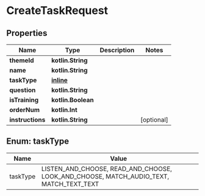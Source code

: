 
# CreateTaskRequest

## Properties
| Name | Type | Description | Notes |
| ------------ | ------------- | ------------- | ------------- |
| **themeId** | **kotlin.String** |  |  |
| **name** | **kotlin.String** |  |  |
| **taskType** | [**inline**](#TaskType) |  |  |
| **question** | **kotlin.String** |  |  |
| **isTraining** | **kotlin.Boolean** |  |  |
| **orderNum** | **kotlin.Int** |  |  |
| **instructions** | **kotlin.String** |  |  [optional] |


<a id="TaskType"></a>
## Enum: taskType
| Name | Value |
| ---- | ----- |
| taskType | LISTEN_AND_CHOOSE, READ_AND_CHOOSE, LOOK_AND_CHOOSE, MATCH_AUDIO_TEXT, MATCH_TEXT_TEXT |



